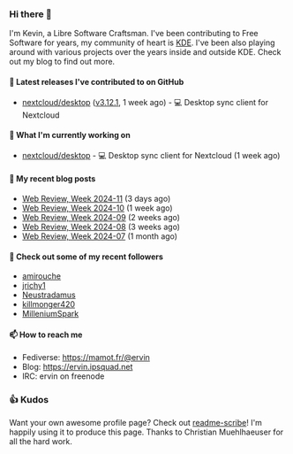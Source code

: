 ### Hi there 👋

I'm Kevin, a Libre Software Craftsman. I've been contributing to Free Software for years,
my community of heart is [KDE](https://kde.org). I've been also playing around with various
projects over the years inside and outside KDE. Check out my blog to find out more.

#### 🔭 Latest releases I've contributed to on GitHub

- [nextcloud/desktop](https://github.com/nextcloud/desktop) ([v3.12.1](https://github.com/nextcloud/desktop/releases/tag/v3.12.1), 1 week ago) - 💻 Desktop sync client for Nextcloud

#### 🌱 What I'm currently working on

- [nextcloud/desktop](https://github.com/nextcloud/desktop) - 💻 Desktop sync client for Nextcloud (1 week ago)

#### 📜 My recent blog posts

- [Web Review, Week 2024-11](https://ervin.ipsquad.net/blog/2024/03/15/web-review-week-2024-11/) (3 days ago)
- [Web Review, Week 2024-10](https://ervin.ipsquad.net/blog/2024/03/08/web-review-week-2024-10/) (1 week ago)
- [Web Review, Week 2024-09](https://ervin.ipsquad.net/blog/2024/03/01/web-review-week-2024-09/) (2 weeks ago)
- [Web Review, Week 2024-08](https://ervin.ipsquad.net/blog/2024/02/23/web-review-week-2024-08/) (3 weeks ago)
- [Web Review, Week 2024-07](https://ervin.ipsquad.net/blog/2024/02/16/web-review-week-2024-07/) (1 month ago)

#### 👯 Check out some of my recent followers

- [amirouche](https://github.com/amirouche)
- [jrichy1](https://github.com/jrichy1)
- [Neustradamus](https://github.com/Neustradamus)
- [killmonger420](https://github.com/killmonger420)
- [MilleniumSpark](https://github.com/MilleniumSpark)

#### 📫 How to reach me

- Fediverse: https://mamot.fr/@ervin
- Blog: https://ervin.ipsquad.net
- IRC: ervin on freenode

### 👍 Kudos

Want your own awesome profile page? Check out [readme-scribe](https://github.com/muesli/readme-scribe)!
I'm happily using it to produce this page. Thanks to Christian Muehlhaeuser for all the hard work.

